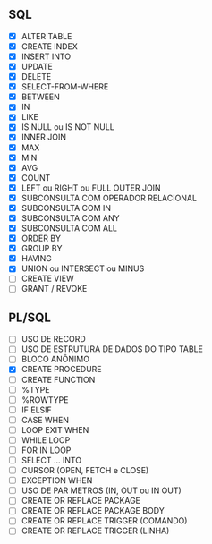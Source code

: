 ## SQL
- [x] ALTER TABLE
- [x] CREATE INDEX
- [x] INSERT INTO
- [x] UPDATE
- [x] DELETE
- [x] SELECT-FROM-WHERE
- [x] BETWEEN
- [x] IN
- [x] LIKE
- [x] IS NULL ou IS NOT NULL
- [x] INNER JOIN
- [x] MAX
- [x] MIN
- [x] AVG
- [x] COUNT
- [x] LEFT ou RIGHT ou FULL OUTER JOIN 
- [x] SUBCONSULTA COM OPERADOR RELACIONAL
- [x] SUBCONSULTA COM IN
- [x] SUBCONSULTA COM ANY
- [x] SUBCONSULTA COM ALL
- [x] ORDER BY
- [x] GROUP BY
- [x] HAVING
- [x] UNION ou INTERSECT ou MINUS
- [ ] CREATE VIEW
- [ ] GRANT / REVOKE
## PL/SQL
- [ ] USO DE RECORD
- [ ] USO DE ESTRUTURA DE DADOS DO TIPO TABLE
- [ ] BLOCO ANÔNIMO
- [x] CREATE PROCEDURE
- [ ] CREATE FUNCTION
- [ ] %TYPE
- [ ] %ROWTYPE
- [ ] IF ELSIF
- [ ] CASE WHEN
- [ ] LOOP EXIT WHEN
- [ ] WHILE LOOP
- [ ] FOR IN LOOP
- [ ] SELECT … INTO
- [ ] CURSOR (OPEN, FETCH e CLOSE)
- [ ] EXCEPTION WHEN
- [ ] USO DE PAR METROS (IN, OUT ou IN OUT)
- [ ] CREATE OR REPLACE PACKAGE
- [ ] CREATE OR REPLACE PACKAGE BODY
- [ ] CREATE OR REPLACE TRIGGER (COMANDO)
- [ ] CREATE OR REPLACE TRIGGER (LINHA)
